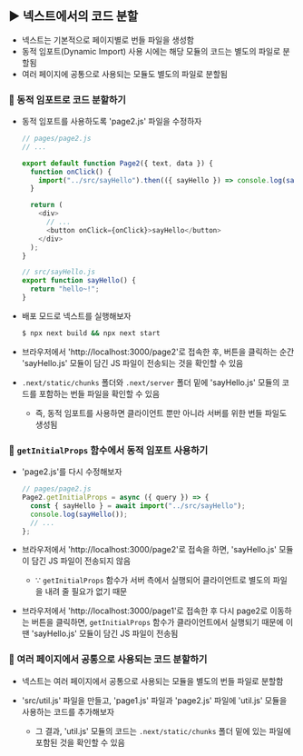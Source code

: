 ## ▶ 넥스트에서의 코드 분할

- 넥스트는 기본적으로 페이지별로 번들 파일을 생성함
- 동적 임포트(Dynamic Import) 사용 시에는 해당 모듈의 코드는 별도의 파일로 분할됨
- 여러 페이지에 공통으로 사용되는 모듈도 별도의 파일로 분할됨

### 🔹 동적 임포트로 코드 분할하기

- 동적 임포트를 사용하도록 'page2.js' 파일을 수정하자

  ```js
  // pages/page2.js
  // ...

  export default function Page2({ text, data }) {
    function onClick() {
      import("../src/sayHello").then(({ sayHello }) => console.log(sayHello()));
    }

    return (
      <div>
        // ...
        <button onClick={onClick}>sayHello</button>
      </div>
    );
  }
  ```

  ```js
  // src/sayHello.js
  export function sayHello() {
    return "hello~!";
  }
  ```

- 배포 모드로 넥스트를 실행해보자

  ```bash
  $ npx next build && npx next start
  ```

- 브라우저에서 'http://localhost:3000/page2'로 접속한 후, 버튼을 클릭하는 순간 'sayHello.js' 모듈이 담긴 JS 파일이 전송되는 것을 확인할 수 있음
- `.next/static/chunks` 폴더와 `.next/server` 폴더 밑에 'sayHello.js' 모듈의 코드를 포함하는 번들 파일을 확인할 수 있음

  - 즉, 동적 임포트를 사용하면 클라이언트 뿐만 아니라 서버를 위한 번들 파일도 생성됨

### 🔹 `getInitialProps` 함수에서 동적 임포트 사용하기

- 'page2.js'를 다시 수정해보자

  ```js
  // pages/page2.js
  Page2.getInitialProps = async ({ query }) => {
    const { sayHello } = await import("../src/sayHello");
    console.log(sayHello());
    // ...
  };
  ```

- 브라우저에서 'http://localhost:3000/page2'로 접속을 하면, 'sayHello.js' 모듈이 담긴 JS 파일이 전송되지 않음

  - ∵ `getInitialProps` 함수가 서버 측에서 실행되어 클라이언트로 별도의 파일을 내려 줄 필요가 없기 때문

- 브라우저에서 'http://localhost:3000/page1'로 접속한 후 다시 page2로 이동하는 버튼을 클릭하면, `getInitialProps` 함수가 클라이언트에서 실행되기 때문에 이땐 'sayHello.js' 모듈이 담긴 JS 파일이 전송됨

### 🔹 여러 페이지에서 공통으로 사용되는 코드 분할하기

- 넥스트는 여러 페이지에서 공통으로 사용되는 모듈을 별도의 번들 파일로 분할함

- 'src/util.js' 파일을 만들고, 'page1.js' 파일과 'page2.js' 파일에 'util.js' 모듈을 사용하는 코드를 추가해보자

  - 그 결과, 'util.js' 모듈의 코드는 `.next/static/chunks` 폴더 밑에 있는 파일에 포함된 것을 확인할 수 있음
